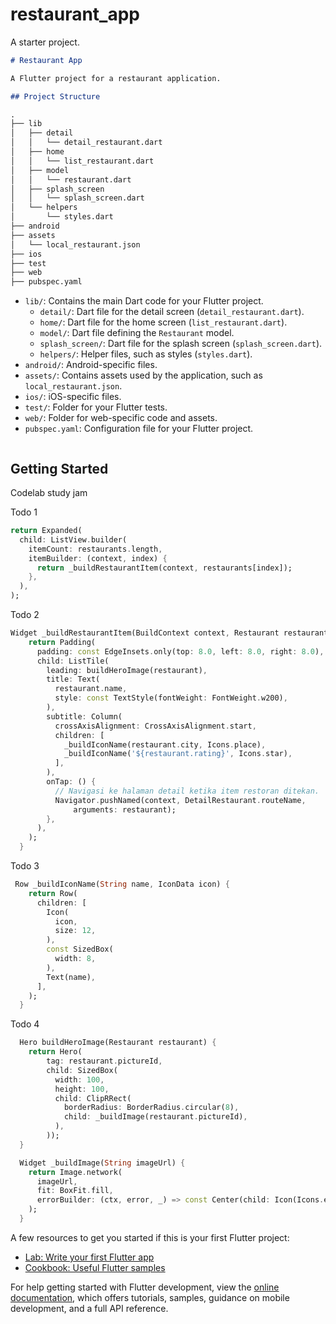 # restaurant_app

A starter project.

```markdown
# Restaurant App

A Flutter project for a restaurant application.

## Project Structure

.
├── lib
│   ├── detail
│   │   └── detail_restaurant.dart
│   ├── home
│   │   └── list_restaurant.dart
│   ├── model
│   │   └── restaurant.dart
│   ├── splash_screen
│   │   └── splash_screen.dart
│   └── helpers
│       └── styles.dart
├── android
├── assets
│   └── local_restaurant.json
├── ios
├── test
├── web
├── pubspec.yaml

```
- `lib/`: Contains the main Dart code for your Flutter project.
  - `detail/`: Dart file for the detail screen (`detail_restaurant.dart`).
  - `home/`: Dart file for the home screen (`list_restaurant.dart`).
  - `model/`: Dart file defining the `Restaurant` model.
  - `splash_screen/`: Dart file for the splash screen (`splash_screen.dart`).
  - `helpers/`: Helper files, such as styles (`styles.dart`).
- `android/`: Android-specific files.
- `assets/`: Contains assets used by the application, such as `local_restaurant.json`.
- `ios/`: iOS-specific files.
- `test/`: Folder for your Flutter tests.
- `web/`: Folder for web-specific code and assets.
- `pubspec.yaml`: Configuration file for your Flutter project.
```
```
## Getting Started

Codelab study jam

Todo 1
```dart
return Expanded(
  child: ListView.builder(
    itemCount: restaurants.length,
    itemBuilder: (context, index) {
      return _buildRestaurantItem(context, restaurants[index]);
    },
  ),
);
```
Todo 2
```dart
Widget _buildRestaurantItem(BuildContext context, Restaurant restaurant) {
    return Padding(
      padding: const EdgeInsets.only(top: 8.0, left: 8.0, right: 8.0),
      child: ListTile(
        leading: buildHeroImage(restaurant),
        title: Text(
          restaurant.name,
          style: const TextStyle(fontWeight: FontWeight.w200),
        ),
        subtitle: Column(
          crossAxisAlignment: CrossAxisAlignment.start,
          children: [
            _buildIconName(restaurant.city, Icons.place),
            _buildIconName('${restaurant.rating}', Icons.star),
          ],
        ),
        onTap: () {
          // Navigasi ke halaman detail ketika item restoran ditekan.
          Navigator.pushNamed(context, DetailRestaurant.routeName,
              arguments: restaurant);
        },
      ),
    );
  }
```
Todo 3
```dart
 Row _buildIconName(String name, IconData icon) {
    return Row(
      children: [
        Icon(
          icon,
          size: 12,
        ),
        const SizedBox(
          width: 8,
        ),
        Text(name),
      ],
    );
  }
```
Todo 4
```dart
  Hero buildHeroImage(Restaurant restaurant) {
    return Hero(
        tag: restaurant.pictureId,
        child: SizedBox(
          width: 100,
          height: 100,
          child: ClipRRect(
            borderRadius: BorderRadius.circular(8),
            child: _buildImage(restaurant.pictureId),
          ),
        ));
  }

  Widget _buildImage(String imageUrl) {
    return Image.network(
      imageUrl,
      fit: BoxFit.fill,
      errorBuilder: (ctx, error, _) => const Center(child: Icon(Icons.error)),
    );
  }
```

A few resources to get you started if this is your first Flutter project:

- [Lab: Write your first Flutter app](https://docs.flutter.dev/get-started/codelab)
- [Cookbook: Useful Flutter samples](https://docs.flutter.dev/cookbook)

For help getting started with Flutter development, view the
[online documentation](https://docs.flutter.dev/), which offers tutorials,
samples, guidance on mobile development, and a full API reference.
